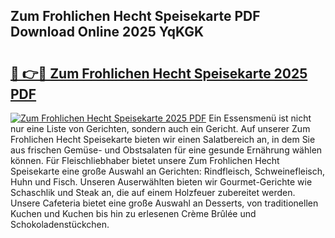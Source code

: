 ## Zum Frohlichen Hecht Speisekarte PDF Download Online 2025 YqKGK

# <h2><a href="http://gcd80v.nevu.top/?p=Zum+Frohlichen+Hecht+Speisekarte">🔗 👉🔴 Zum Frohlichen Hecht Speisekarte 2025 PDF</a></h2>

[![Zum Frohlichen Hecht Speisekarte 2025 PDF](https://i.imgur.com/dBaPXMq.png)](http://gcd80v.nevu.top/?p=Zum+Frohlichen+Hecht+Speisekarte)
Ein Essensmenü ist nicht nur eine Liste von Gerichten, sondern auch ein Gericht. Auf unserer Zum Frohlichen Hecht Speisekarte bieten wir einen Salatbereich an, in dem Sie aus frischen Gemüse- und Obstsalaten für eine gesunde Ernährung wählen können. Für Fleischliebhaber bietet unsere Zum Frohlichen Hecht Speisekarte eine große Auswahl an Gerichten: Rindfleisch, Schweinefleisch, Huhn und Fisch. Unseren Auserwählten bieten wir Gourmet-Gerichte wie Schaschlik und Steak an, die auf einem Holzfeuer zubereitet werden. Unsere Cafeteria bietet eine große Auswahl an Desserts, von traditionellen Kuchen und Kuchen bis hin zu erlesenen Crème Brûlée und Schokoladenstückchen.
